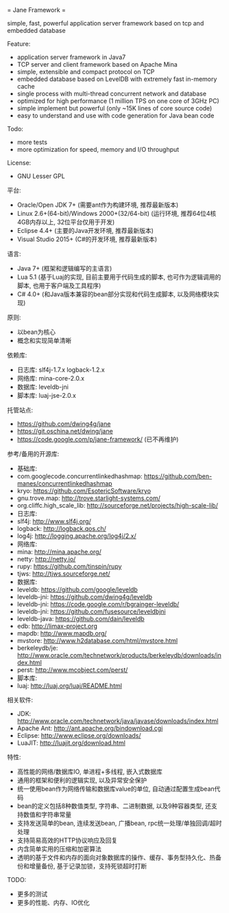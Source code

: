= Jane Framework =

simple, fast, powerful application server framework based on tcp and embedded database

Feature:
 * application server framework in Java7
 * TCP server and client framework based on Apache Mina
 * simple, extensible and compact protocol on TCP
 * embedded database based on LevelDB with extremely fast in-memory cache
 * single process with multi-thread concurrent network and database
 * optimized for high performance (1 million TPS on one core of 3GHz PC)
 * simple implement but powerful (only ~15K lines of core source code)
 * easy to understand and use with code generation for Java bean code

Todo:
 * more tests
 * more optimization for speed, memory and I/O throughput

License:
 * GNU Lesser GPL

平台:
 * Oracle/Open JDK 7+ (需要ant作为构建环境, 推荐最新版本)
 * Linux 2.6+(64-bit)/Windows 2000+(32/64-bit) (运行环境, 推荐64位4核4GB内存以上, 32位平台仅用于开发)
 * Eclipse 4.4+ (主要的Java开发环境, 推荐最新版本)
 * Visual Studio 2015+ (C#的开发环境, 推荐最新版本)

语言:
 * Java 7+ (框架和逻辑编写的主语言)
 * Lua 5.1 (基于Luaj的实现, 目前主要用于代码生成的脚本, 也可作为逻辑调用的脚本, 也用于客户端及工具程序)
 * C# 4.0+ (和Java版本兼容的bean部分实现和代码生成脚本, 以及网络模块实现)

原则:
 * 以bean为核心
 * 概念和实现简单清晰

依赖库:
 * 日志库: slf4j-1.7.x logback-1.2.x
 * 网络库: mina-core-2.0.x
 * 数据库: leveldb-jni
 * 脚本库: luaj-jse-2.0.x

托管站点:
 * https://github.com/dwing4g/jane
 * https://git.oschina.net/dwing/jane
 * https://code.google.com/p/jane-framework/ (已不再维护)

参考/备用的开源库:
 * 基础库:
  * com.googlecode.concurrentlinkedhashmap: https://github.com/ben-manes/concurrentlinkedhashmap
  * kryo:           https://github.com/EsotericSoftware/kryo
  * gnu.trove.map:  http://trove.starlight-systems.com/
  * org.cliffc.high_scale_lib: http://sourceforge.net/projects/high-scale-lib/
 * 日志库:
  * slf4j:          http://www.slf4j.org/
  * logback:        http://logback.qos.ch/
  * log4j:          http://logging.apache.org/log4j/2.x/
 * 网络库:
  * mina:           http://mina.apache.org/
  * netty:          http://netty.io/
  * rupy:           https://github.com/tinspin/rupy
  * tjws:           http://tjws.sourceforge.net/
 * 数据库:
  * leveldb:        https://github.com/google/leveldb
  * leveldb-jni:    https://github.com/dwing4g/leveldb
  * leveldb-jni:    https://code.google.com/r/bgrainger-leveldb/
  * leveldb-jni:    https://github.com/fusesource/leveldbjni
  * leveldb-java:   https://github.com/dain/leveldb
  * edb:            http://limax-project.org
  * mapdb:          http://www.mapdb.org/
  * mvstore:        http://www.h2database.com/html/mvstore.html
  * berkeleydb/je:  http://www.oracle.com/technetwork/products/berkeleydb/downloads/index.html
  * perst:          http://www.mcobject.com/perst/
 * 脚本库:
  * luaj:           http://luaj.org/luaj/README.html

相关软件:
 * JDK:             http://www.oracle.com/technetwork/java/javase/downloads/index.html
 * Apache Ant:      http://ant.apache.org/bindownload.cgi
 * Eclipse:         http://www.eclipse.org/downloads/
 * LuaJIT:          http://luajit.org/download.html

特性:
 * 高性能的网络/数据库IO, 单进程+多线程, 嵌入式数据库
 * 通用的框架和便利的逻辑实现, 以及异常安全保护
 * 统一使用bean作为网络传输和数据库value的单位, 自动通过配置生成bean代码
 * bean的定义包括8种数值类型, 字符串、二进制数据, 以及9种容器类型, 还支持数值和字符串常量
 * 支持发送简单的bean, 连续发送bean, 广播bean, rpc统一处理/单独回调/超时处理
 * 支持简易高效的HTTP协议响应及回复
 * 内含简单实用的压缩和加密算法
 * 透明的基于文件和内存的面向对象数据库的操作、缓存、事务型持久化、热备份和增量备份, 基于记录加锁，支持死锁超时打断

TODO:
 * 更多的测试
 * 更多的性能、内存、IO优化

